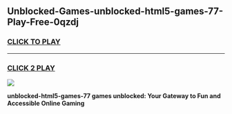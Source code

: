
## Unblocked-Games-unblocked-html5-games-77-Play-Free-0qzdj
<h3>
<a href="https://premium76.site?title=unblocked-html5-games-77&ref=23A">CLICK TO PLAY</a></h3>
<hr>

<h3>
<a href="https://premium76.site?title=unblocked-html5-games-77&ref=23A">CLICK 2 PLAY</a>
  
</h3>

<a href="https://premium76.site?title=unblocked-html5-games-77&ref=23A"><img src="https://clearcache.store/games.png"></a>


**unblocked-html5-games-77 games unblocked: Your Gateway to Fun and Accessible Online Gaming**
